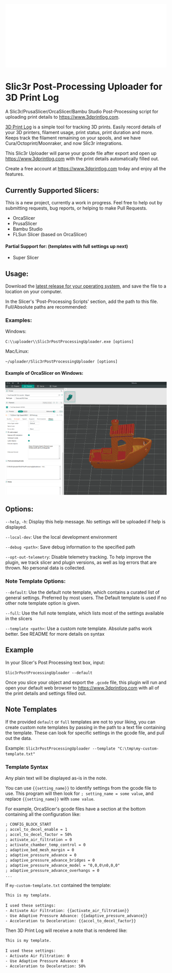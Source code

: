 ![3D Print Log logo](docs/assets/3d-print-log-logo_8b178eb1339b.svg)

# Slic3r Post-Processing Uploader for 3D Print Log

A Slic3r/PrusaSlicer/OrcaSlicer/Bambu Studio Post-Processing script for uploading print details to https://www.3dprintlog.com.

[3D Print Log](https://www.3dprintlog.com) is a simple tool for tracking 3D prints. Easily record details of your 3D printers, filament usage, print status, print duration and more. Keeps track the filament remaining on your spools, and we have Cura/Octoprint/Moonraker, and now Slic3r integrations.

This Slic3r Uploader will parse your gcode file after export and open up https://www.3dprintlog.com with the print details automatically filled out.

Create a free account at https://www.3dprintlog.com today and enjoy all the features.

## Currently Supported Slicers:

This is a new project, currently a work in progress. Feel free to help out by submitting requests, bug reports, or helping to make Pull Requests.

- OrcaSlicer
- PrusaSlicer
- Bambu Studio
- FLSun Slicer (based on OrcaSlicer)

#### Partial Support for: (templates with full settings up next)

- Super Slicer

## Usage:

Download the [latest release for your operating system](https://github.com/ChristopherHoffman/Slic3rPostProcessingUploader/releases), and save the file to a location on your computer.

In the Slicer's 'Post-Processing Scripts' section, add the path to this file. Full/Absolute paths are recommended:

### Examples:

Windows:

`C:\\uploader\\Slic3rPostProcessingUploader.exe [options]`

Mac/Linux:

`~/uploader/Slic3rPostProcessingUploader [options]`

#### Example of OrcaSlicer on Windows:

![Screenshot of OrcaSlicer with the Other Tab visible. In the Post-Processing Scripts section, we see the example of the absolute path to a windows .exe](docs\assets\OrcaSlicerExample.png)

## Options:

`--help`, `-h`: Display this help message. No settings will be uploaded if help is displayed.

`--local-dev`: Use the local development environment

`--debug <path>`: Save debug information to the specified path

`--opt-out-telemetry`: Disable telemetry tracking. To help improve the plugin, we track slicer and plugin versions, as well as log errors that are thrown. No personal data is collected.

### Note Template Options:

`--default`: Use the default note template, which contains a curated list of general settings. Preferred by most users. The Default template is used if no other note template option is given.

`--full`: Use the full note template, which lists most of the settings available in the slicers

`--template <path>`: Use a custom note template. Absolute paths work better. See README for more details on syntax

## Example

In your Slicer's Post Processing text box, input:

`Slic3rPostProcessingUploader --default`

Once you slice your object and export the `.gcode` file, this plugin will run and open your default web browser to https://www.3dprintlog.com with all of the print details and settings filled out.

## Note Templates

If the provided `default` or `full` templates are not to your liking, you can create custom note templates by passing in the path to a text file containing the template. These can look for specific settings in the gcode file, and pull out the data.

Example:
`Slic3rPostProcessingUploader --template "C:\tmp\my-custom-template.txt"`

### Template Syntax

Any plain text will be displayed as-is in the note.

You can use `{{setting_name}}` to identify settings from the gcode file to use. This program will then look for `; setting_name = some value`, and replace `{{setting_name}}` with `some value`.

For example, OrcaSlicer's gcode files have a section at the bottom containing all the configuration like:

```
; CONFIG_BLOCK_START
; accel_to_decel_enable = 1
; accel_to_decel_factor = 50%
; activate_air_filtration = 0
; activate_chamber_temp_control = 0
; adaptive_bed_mesh_margin = 0
; adaptive_pressure_advance = 0
; adaptive_pressure_advance_bridges = 0
; adaptive_pressure_advance_model = "0,0,0\n0,0,0"
; adaptive_pressure_advance_overhangs = 0
...
```

If `my-custom-template.txt` contained the template:

```
This is my template.

I used these settings:
- Activate Air Filtration: {{activate_air_filtration}}
- Use Adaptive Pressure Advance: {{adaptive_pressure_advance}}
- Acceleration to Deceleration: {{accel_to_decel_factor}}
```

Then 3D Print Log will receive a note that is rendered like:

```
This is my template.

I used these settings:
- Activate Air Filtration: 0
- Use Adaptive Pressure Advance: 0
- Acceleration to Deceleration: 50%
```
